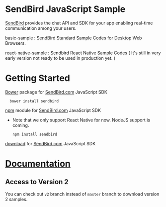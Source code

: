 # SendBird JavaScript Sample

[SendBird](https://sendbird.com) provides the chat API and SDK for your app enabling real-time communication among your users.  

basic-sample : SendBird Standard Sample Codes for Desktop Web Browsers.

react-native-sample : Sendbird React Native Sample Codes ( It's still in very early version not ready to be used in production yet. ) 


# Getting Started  
  
[Bower](http://bower.io) package for [SendBird.com](https://sendbird.com) JavaScript SDK  

      bower install sendbird


[npm](https://www.npmjs.com/package/sendbird) module for [SendBird.com](https://sendbird.com) JavaScript SDK  
* Note that we only support React Native for now. NodeJS support is coming.

      npm install sendbird


[download](https://github.com/smilefam/SendBird-SDK-JavaScript) for [SendBird.com](https://sendbird.com) JavaScript SDK


# [Documentation](https://docs.sendbird.com/javascript)  

## Access to Version 2

You can check out `v2` branch instead of `master` branch to download version 2 samples.


